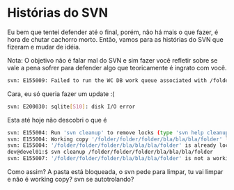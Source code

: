 # Histórias do SVN

Eu bem que tentei defender até o final, porém, não há mais o que fazer, é hora de chutar cachorro morto. Então, vamos para as histórias do SVN que fizeram e mudar de idéia.

Nota: O objetivo não é falar mal do SVN e sim fazer você refletir sobre se vale a pena sofrer para defender algo que teoricamente é ingrato com você.

```bash
svn: E155009: Failed to run the WC DB work queue associated with /folder/bla/bla/bla/folder/file.php
```
Cara, eu só queria fazer um update :(

```bash
svn: E200030: sqlite[S10]: disk I/O error
```
Esta até hoje não descobri o que é

```bash
svn: E155004: Run 'svn cleanup' to remove locks (type 'svn help cleanup' for details)
svn: E155004: Working copy '/folder/folder/folder/bla/bla/bla/folder' locked.
svn: E155004: '/folder/folder/folder/bla/bla/bla/folder' is already locked.
dev@devel01:$ svn cleanup /folder/folder/folder/bla/bla/bla/folder
svn: E155007: '/folder/folder/folder/bla/bla/bla/folder' is not a working copy
```
Como assim? A pasta está bloqueada, o svn pede para limpar, tu vai limpar e não é working copy? svn se autotrolando?
